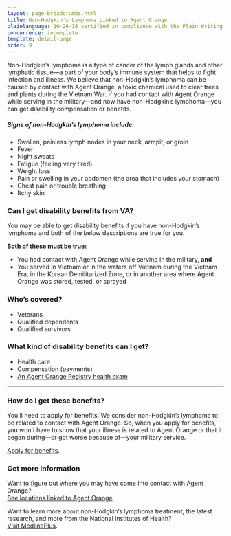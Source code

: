 ```yaml
---
layout: page-breadcrumbs.html
title: Non-Hodgkin's Lymphoma Linked to Agent Orange
plainlanguage: 10-26-16 certified in compliance with the Plain Writing Act
concurrence: incomplete
template: detail-page
order: 9
---
```


<div class="va-introtext">

Non-Hodgkin’s lymphoma is a type of cancer of the lymph glands and other lymphatic tissue—a part of your body’s immune system that helps to fight infection and illness. We believe that non-Hodgkin’s lymphoma can be caused by contact with Agent Orange, a toxic chemical used to clear trees and plants during the Vietnam War. If you had contact with Agent Orange while serving in the military—and now have non-Hodgkin’s lymphoma—you can get disability compensation or benefits.

</div>

##### Signs of non-Hodgkin’s lymphoma include:

- Swollen, painless lymph nodes in your neck, armpit, or groin
- Fever
- Night sweats
- Fatigue (feeling very tired)
- Weight loss
- Pain or swelling in your abdomen (the area that includes your stomach)
- Chest pain or trouble breathing
- Itchy skin

<div class="feature" markdown="1">

### Can I get disability benefits from VA?

You may be able to get disability benefits if you have non-Hodgkin’s lymphoma and both of the below descriptions are true for you.

**Both of these must be true:**
- You had contact with Agent Orange while serving in the military, **and**
- You served in Vietnam or in the waters off Vietnam during the Vietnam Era, in the Korean Demilitarized Zone, or in another area where Agent Orange was stored, tested, or sprayed

### Who’s covered?
- Veterans
- Qualified dependents
- Qualified survivors
</div>

### What kind of disability benefits can I get?

- Health care
- Compensation (payments)
- [An Agent Orange Registry health exam]( https://www.publichealth.va.gov/exposures/agentorange/benefits/registry-exam.asp)

-----

### How do I get these benefits?

You’ll need to apply for benefits. We consider non-Hodgkin’s lymphoma to be related to contact with Agent Orange. So, when you apply for benefits, you won’t have to show that your illness is related to Agent Orange or that it began during—or got worse because of—your military service.

[Apply for benefits](/disability-benefits/apply/).

### Get more information

Want to figure out where you may have come into contact with Agent Orange? <br>
[See locations linked to Agent Orange](/disability-benefits/conditions/exposure-to-hazardous-materials/agent-orange/).

Want to learn more about non-Hodgkin’s lymphoma treatment, the latest research, and more from the National Institutes of Health? <br>
[Visit MedlinePlus](https://www.nlm.nih.gov/medlineplus/ency/article/000581.htm).
